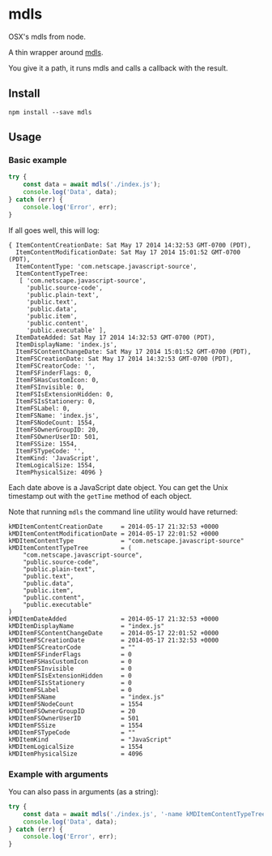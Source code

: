 # mdls

OSX's mdls from node.

A thin wrapper around [mdls](https://developer.apple.com/library/Mac/documentation/Darwin/Reference/ManPages/man1/mdls.1.html).

You give it a path, it runs mdls and calls a callback with the result.

## Install

`npm install --save mdls`

## Usage

### Basic example

```js
try {
    const data = await mdls('./index.js');
    console.log('Data', data);
} catch (err) {
    console.log('Error', err);
}
```

If all goes well, this will log:

```
{ ItemContentCreationDate: Sat May 17 2014 14:32:53 GMT-0700 (PDT),
  ItemContentModificationDate: Sat May 17 2014 15:01:52 GMT-0700 (PDT),
  ItemContentType: 'com.netscape.javascript-source',
  ItemContentTypeTree:
   [ 'com.netscape.javascript-source',
     'public.source-code',
     'public.plain-text',
     'public.text',
     'public.data',
     'public.item',
     'public.content',
     'public.executable' ],
  ItemDateAdded: Sat May 17 2014 14:32:53 GMT-0700 (PDT),
  ItemDisplayName: 'index.js',
  ItemFSContentChangeDate: Sat May 17 2014 15:01:52 GMT-0700 (PDT),
  ItemFSCreationDate: Sat May 17 2014 14:32:53 GMT-0700 (PDT),
  ItemFSCreatorCode: '',
  ItemFSFinderFlags: 0,
  ItemFSHasCustomIcon: 0,
  ItemFSInvisible: 0,
  ItemFSIsExtensionHidden: 0,
  ItemFSIsStationery: 0,
  ItemFSLabel: 0,
  ItemFSName: 'index.js',
  ItemFSNodeCount: 1554,
  ItemFSOwnerGroupID: 20,
  ItemFSOwnerUserID: 501,
  ItemFSSize: 1554,
  ItemFSTypeCode: '',
  ItemKind: 'JavaScript',
  ItemLogicalSize: 1554,
  ItemPhysicalSize: 4096 }
```

Each date above is a JavaScript date object. You can get the Unix timestamp out
with the `getTime` method of each object.

Note that running `mdls` the command line utility would have returned:

```
kMDItemContentCreationDate     = 2014-05-17 21:32:53 +0000
kMDItemContentModificationDate = 2014-05-17 22:01:52 +0000
kMDItemContentType             = "com.netscape.javascript-source"
kMDItemContentTypeTree         = (
    "com.netscape.javascript-source",
    "public.source-code",
    "public.plain-text",
    "public.text",
    "public.data",
    "public.item",
    "public.content",
    "public.executable"
)
kMDItemDateAdded               = 2014-05-17 21:32:53 +0000
kMDItemDisplayName             = "index.js"
kMDItemFSContentChangeDate     = 2014-05-17 22:01:52 +0000
kMDItemFSCreationDate          = 2014-05-17 21:32:53 +0000
kMDItemFSCreatorCode           = ""
kMDItemFSFinderFlags           = 0
kMDItemFSHasCustomIcon         = 0
kMDItemFSInvisible             = 0
kMDItemFSIsExtensionHidden     = 0
kMDItemFSIsStationery          = 0
kMDItemFSLabel                 = 0
kMDItemFSName                  = "index.js"
kMDItemFSNodeCount             = 1554
kMDItemFSOwnerGroupID          = 20
kMDItemFSOwnerUserID           = 501
kMDItemFSSize                  = 1554
kMDItemFSTypeCode              = ""
kMDItemKind                    = "JavaScript"
kMDItemLogicalSize             = 1554
kMDItemPhysicalSize            = 4096
```

### Example with arguments

You can also pass in arguments (as a string):

```js
try {
    const data = await mdls('./index.js', '-name kMDItemContentTypeTree');
    console.log('Data', data);
} catch (err) {
    console.log('Error', err);
}
```
